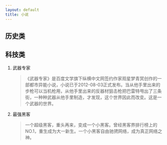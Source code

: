 ```yaml
---
layout: default
title: 小说
---
```


## 历史类

## 科技类

1. 武器专家

	> 《武器专家》是百度文学旗下纵横中文网签约作家观星梦青冥创作的一部都市异能小说，小说已于2012-08-03正式发布。当从他手里出来的步枪可以当机枪用，从他手里出来的反器材狙击枪把巴雷特甩出了三条街，一种种武器从他手里制造，才发现，这个世界因此而改变。这是一个武器的世界。

2. 最强黑客

	> 一个超级黑客，重头再来，变成一个小黑客。曾经黑客界排行榜上的NO.1，重生成为大一新生。一个小黑客自由驰骋网络，成为真正网络之神。





